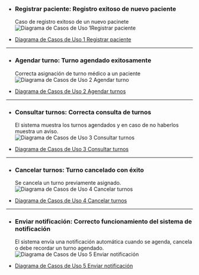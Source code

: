 - ### Registrar paciente: Registro exitoso de nuevo paciente 
  Caso de registro exitoso de un nuevo pacinete
  ![Diagrama de Casos de Uso 1Registrar paciente](https://github.com/user-attachments/assets/b0611f44-15be-4371-9009-c5fca3b2a486)
* [Diagrama de Casos de Uso 1 Registrar paciente](https://drive.google.com/file/d/1TUgcIMqbLXjk3V5XrKRrJU26KTt4Itfo/view?usp=sharing)
---
- ### Agendar turno: Turno agendado exitosamente
  Correcta asignación de turno médico a un paciente
  ![Diagrama de Casos de Uso 2 Agendar turno](https://github.com/user-attachments/assets/a0d6b8bd-7d0c-4f27-a9f3-12d8f2d70f26)
* [Diagrama de Casos de Uso 2 Agendar turnos](https://drive.google.com/file/d/1AvGW--aC7MIbtd4DIqvxPF7TrrytYZkd/view?usp=sharing)
---
- ### Consultar turnos: Correcta consulta de turnos
  El sistema muestra los turnos agendados y en caso de no haberlos muestra un aviso.  
  ![Diagrama de Casos de Uso 3 Consultar turnos](https://github.com/user-attachments/assets/a5d248be-dce0-4857-8396-14cc2eb311d2)
* [Diagrama de Casos de Uso 3 Consultar turnos](https://drive.google.com/file/d/1wOk22CSdgNHSmZXv6lep5eIeoQQdsMiI/view?usp=sharing)
---
- ### Cancelar turnos: Turno cancelado con éxito
  Se cancela un turno previamente asignado.
  ![Diagrama de Casos de Uso 4 Cancelar turnos](https://github.com/user-attachments/assets/d66f245b-26cf-4011-bbed-949f4568d2f4)
* [Diagrama de Casos de Uso 4 Cancelar turnos](https://drive.google.com/file/d/17d56LUaCOXTncLXwelKZdyl_qOWRtNf5/view?usp=sharing)
---
- ### Enviar notificación: Correcto funcionamiento del sistema de notificación
  El sistema envía una notificación automática cuando se agenda, cancela o debe recordar un turno agendado.
  ![Diagrama de Casos de Uso 5 Enviar notificación](https://github.com/user-attachments/assets/cacd79b5-3cc6-4ca7-aa51-8e280da93a53)
* [Diagrama de Casos de Uso 5 Enviar notificación](https://drive.google.com/file/d/1B5AIxk6J4TmXs4dD7gzUQZ0ycKqgA38_/view?usp=sharing)

